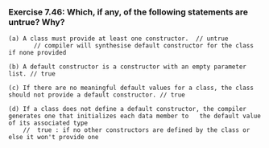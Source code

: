### Exercise 7.46: Which, if any, of the following statements are untrue? Why?
    (a) A class must provide at least one constructor.  // untrue 
           // compiler will synthesise default constructor for the class if none provided

    (b) A default constructor is a constructor with an empty parameter list. // true

    (c) If there are no meaningful default values for a class, the class should not provide a default constructor. // true

    (d) If a class does not define a default constructor, the compiler generates one that initializes each data member to   the default value of its associated type  
        //  true : if no other constructors are defined by the class or else it won't provide one 